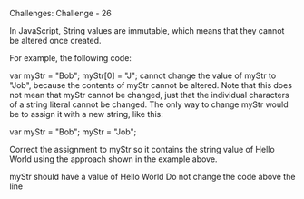 Challenges: Challenge - 26

In JavaScript, String values are immutable, which means that they cannot be altered once created.

For example, the following code:

var myStr = "Bob";
myStr[0] = "J";
cannot change the value of myStr to "Job", because the contents of myStr cannot be altered. Note that this does not mean that myStr cannot be changed, just that the individual characters of a string literal cannot be changed. The only way to change myStr would be to assign it with a new string, like this:

var myStr = "Bob";
myStr = "Job";

Correct the assignment to myStr so it contains the string value of Hello World using the approach shown in the example above.


myStr should have a value of Hello World
Do not change the code above the line